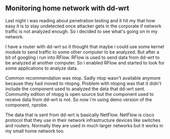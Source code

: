 ## Monitoring home network with dd-wrt

Last night i was reading about penetration testing and it hit my that how easy it is to stay undetected once attacker gets in the corporate if network traffic is not analyzed enough. So i decided to see what's going on in my network.

I have a router with dd-wrt so it thought that maybe i could use some kernel module to send traffic to some other computer to be analyzed. But after a bit of googling i run into RFlow. RFlow is used to send data from dd-wrt to be analyzed at another computer. So i enabled RFlow and started to look for some applications to analyze data.

Common recommendation was ntop. Sadly ntop wasn't available anymore because they had moved to ntopng. Problem with ntopng was that it didn't include the component used to analyzed the data that dd-wrt sent. Community edition of ntopg is open source but the component used to receive data from dd-wrt is not. So now i'm using demo version of the component, nprobe. 

The data that is sent from dd-wrt is basically NetFlow. NetFlow is cisco protocol that they use in their network infrastructure devices like switches and routers. Normally they are used in much larger networks but it works in my small home network too. 

